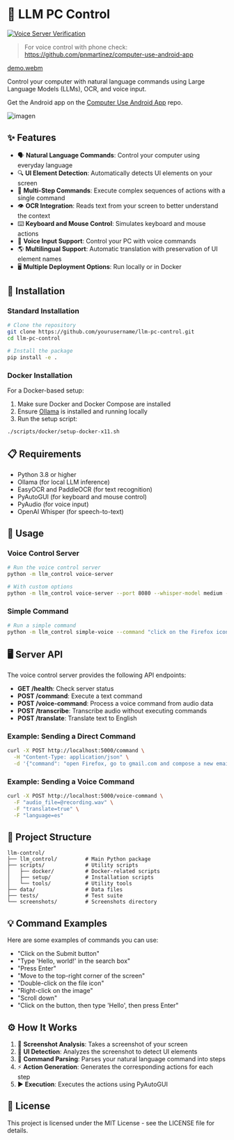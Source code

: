 # 🤖 LLM PC Control

[![Voice Server Verification](https://github.com//pnmartinez/simple-computer-use/actions/workflows/voice-server-verification.yml/badge.svg)](https://github.com/pnmartinez/simple-computer-use/actions/workflows/voice-server-verification.yml)

> For voice control with phone check: https://github.com/pnmartinez/computer-use-android-app

[demo.webm](https://github.com/user-attachments/assets/bdd5bc25-fe88-4105-a3ed-f435f98e4f18)

Control your computer with natural language commands using Large Language Models (LLMs), OCR, and voice input.

Get the Android app on the [Computer Use Android App](https://github.com/pnmartinez/computer-use-android-app) repo.

![imagen](https://github.com/user-attachments/assets/c9e3408e-b708-4633-bf4e-a6698cb1cee1)


## ✨ Features

- 🗣️ **Natural Language Commands**: Control your computer using everyday language
- 🔍 **UI Element Detection**: Automatically detects UI elements on your screen
- 📝 **Multi-Step Commands**: Execute complex sequences of actions with a single command
- 👁️ **OCR Integration**: Reads text from your screen to better understand the context
- ⌨️ **Keyboard and Mouse Control**: Simulates keyboard and mouse actions
- 🎤 **Voice Input Support**: Control your PC with voice commands
- 🌎 **Multilingual Support**: Automatic translation with preservation of UI element names
- 🖥️ **Multiple Deployment Options**: Run locally or in Docker

## 🚀 Installation

### Standard Installation

```bash
# Clone the repository
git clone https://github.com/yourusername/llm-pc-control.git
cd llm-pc-control

# Install the package
pip install -e .
```

### Docker Installation

For a Docker-based setup:

1. Make sure Docker and Docker Compose are installed
2. Ensure [Ollama](https://ollama.ai/) is installed and running locally
3. Run the setup script:

```bash
./scripts/docker/setup-docker-x11.sh
```

## 📋 Requirements

- Python 3.8 or higher
- Ollama (for local LLM inference)
- EasyOCR and PaddleOCR (for text recognition)
- PyAutoGUI (for keyboard and mouse control)
- PyAudio (for voice input)
- OpenAI Whisper (for speech-to-text)

## 📖 Usage

### Voice Control Server

```bash
# Run the voice control server
python -m llm_control voice-server

# With custom options
python -m llm_control voice-server --port 8080 --whisper-model medium --ollama-model llama3.1
```

### Simple Command

```bash
# Run a simple command
python -m llm_control simple-voice --command "click on the Firefox icon"
```

## 🖥️ Server API

The voice control server provides the following API endpoints:

- **GET /health**: Check server status
- **POST /command**: Execute a text command
- **POST /voice-command**: Process a voice command from audio data
- **POST /transcribe**: Transcribe audio without executing commands
- **POST /translate**: Translate text to English

### Example: Sending a Direct Command

```bash
curl -X POST http://localhost:5000/command \
  -H "Content-Type: application/json" \
  -d '{"command": "open Firefox, go to gmail.com and compose a new email"}'
```

### Example: Sending a Voice Command

```bash
curl -X POST http://localhost:5000/voice-command \
  -F "audio_file=@recording.wav" \
  -F "translate=true" \
  -F "language=es"
```

## 🧪 Project Structure

```
llm-control/
├── llm_control/         # Main Python package
├── scripts/             # Utility scripts
│   ├── docker/          # Docker-related scripts
│   ├── setup/           # Installation scripts
│   └── tools/           # Utility tools
├── data/                # Data files
├── tests/               # Test suite
└── screenshots/         # Screenshots directory
```

## 💡 Command Examples

Here are some examples of commands you can use:

- "Click on the Submit button"
- "Type 'Hello, world!' in the search box"
- "Press Enter"
- "Move to the top-right corner of the screen"
- "Double-click on the file icon"
- "Right-click on the image"
- "Scroll down"
- "Click on the button, then type 'Hello', then press Enter"

## ⚙️ How It Works

1. 📸 **Screenshot Analysis**: Takes a screenshot of your screen
2. 🔎 **UI Detection**: Analyzes the screenshot to detect UI elements
3. 🔄 **Command Parsing**: Parses your natural language command into steps
4. ⚡ **Action Generation**: Generates the corresponding actions for each step
5. ▶️ **Execution**: Executes the actions using PyAutoGUI

## 📄 License

This project is licensed under the MIT License - see the LICENSE file for details.
